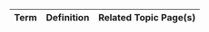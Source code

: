 | Term | Definition | Related Topic Page(s) |
|------------|----------------------------------------------------|---------------------|
